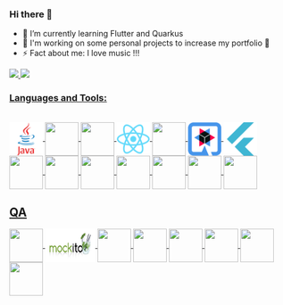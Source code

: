 ### Hi there 👋

- 🌱 I’m currently learning Flutter and Quarkus
- 🔭 I'm working on some personal projects to increase my portfolio 🎯
- ⚡ Fact about me: I love music !!!

<div align="left">
  <a href="https://github.com/Felipe678">
  <img height="180em" src="https://github-readme-stats.vercel.app/api?username=Felipe678&show_icons=true&theme=dark&include_all_commits=true&count_private=true"/>
  <img height="180em" src="https://github-readme-stats.vercel.app/api/top-langs/?username=Felipe678&layout=compact&langs_count=7&theme=dark"/>
</div>
    
<h3 align="left">Languages and Tools:</h3>

<div style="display: inline_block"><br>

  <img align="center" height="60" width="60" src="https://raw.githubusercontent.com/devicons/devicon/master/icons/java/java-original-wordmark.svg">
  <img align="center" height="60" width="60" src="https://cdn.jsdelivr.net/gh/devicons/devicon/icons/android/android-plain.svg">
  <img align="center" height="60" width="60" src="https://cdn.jsdelivr.net/gh/devicons/devicon/icons/dart/dart-plain-wordmark.svg">
  <img align="center" height="60" width="60" src="https://raw.githubusercontent.com/devicons/devicon/master/icons/react/react-original.svg">

  
  <img align="center" height="60" width="60" src="https://cdn.jsdelivr.net/gh/devicons/devicon/icons/spring/spring-original-wordmark.svg">
  <img align="center" height="60" width="60" src="https://raw.githubusercontent.com/github/explore/5b3600551e122a3277c2c5368af2ad5725ffa9a1/topics/quarkus/quarkus.png">
  <img align="center" height="60" width="60" src="https://raw.githubusercontent.com/devicons/devicon/master/icons/flutter/flutter-plain.svg">
  <img align="center" height="60" width="60" src="https://cdn.jsdelivr.net/gh/devicons/devicon/icons/redux/redux-original.svg">
        
  <img align="center" height="60" width="60" src="https://cdn.jsdelivr.net/gh/devicons/devicon/icons/sourcetree/sourcetree-original-wordmark.svg">
  <img align="center" height="60" width="60" src="https://www.vectorlogo.zone/logos/getpostman/getpostman-icon.svg">
  <img align="center" height="60" width="60" src="https://cdn.jsdelivr.net/gh/devicons/devicon/icons/git/git-original.svg">


  <img align="center" height="60" width="60" src="https://cdn.jsdelivr.net/gh/devicons/devicon/icons/mongodb/mongodb-original-wordmark.svg">
  <img align="center" height="60" width="60" src="https://cdn.jsdelivr.net/gh/devicons/devicon/icons/postgresql/postgresql-plain-wordmark.svg">
  <img align="center" height="60" width="60" src="https://cdn.jsdelivr.net/gh/devicons/devicon/icons/redis/redis-original-wordmark.svg">

  <h2>QA</h2>
  <img align="center" height="60" width="60" src="https://cdn.jsdelivr.net/gh/devicons/devicon/icons/selenium/selenium-original.svg">
  <img align="center" height="60" width="90" src="https://raw.githubusercontent.com/mockito/mockito/main/src/javadoc/org/mockito/logo.png">
  
  

  <img align="center" height="60" width="60" src="https://cdn.jsdelivr.net/gh/devicons/devicon/icons/docker/docker-original-wordmark.svg">
  <img align="center" height="60" width="60" src="https://cdn.jsdelivr.net/gh/devicons/devicon/icons/kubernetes/kubernetes-plain-wordmark.svg">
  <img align="center" height="60" width="60" src="https://cdn.jsdelivr.net/gh/devicons/devicon/icons/jenkins/jenkins-original.svg">

  <img align="center" height="60" width="60" src="https://cdn.jsdelivr.net/gh/devicons/devicon/icons/vscode/vscode-original.svg">
  <img align="center" height="60" width="60" src="https://cdn.jsdelivr.net/gh/devicons/devicon/icons/jira/jira-original-wordmark.svg">
  <img align="center" height="60" width="60" src="https://cdn.jsdelivr.net/gh/devicons/devicon/icons/confluence/confluence-original-wordmark.svg">
  
  
</div>
